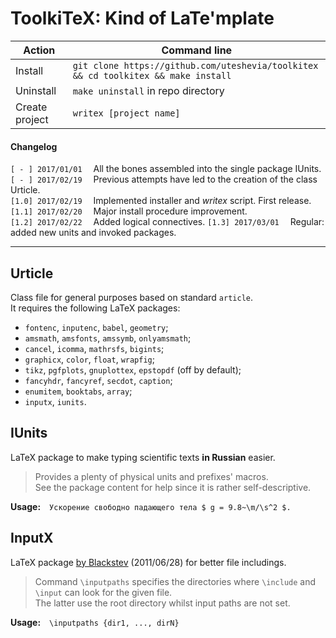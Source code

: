 # ToolkiTeX: Kind of LaTe'mplate

| Action                  | Command line                                                                       |
| ----------------------- | ---------------------------------------------------------------------------------- |
| Install                 | `git clone https://github.com/uteshevia/toolkitex && cd toolkitex && make install` |
| Uninstall               | `make uninstall` in repo directory                                                 |
| Create project          | `writex [project name]`                                                            |

#### Changelog
`[ - ] 2017/01/01`&emsp; All the bones assembled into the single package IUnits.  
`[ - ] 2017/02/19`&emsp; Previous attempts have led to the creation of the class Urticle.  
`[1.0] 2017/02/19`&emsp; Implemented installer and *writex* script. First release.  
`[1.1] 2017/02/20`&emsp; Major install procedure improvement.  
`[1.2] 2017/02/22`&emsp; Added logical connectives.
`[1.3] 2017/03/01`&emsp; Regular: added new units and invoked packages.

---

## Urticle
Class file for general purposes based on standard `article`.  
It requires the following LaTeX packages:
* `fontenc`, `inputenc`, `babel`, `geometry`;
* `amsmath`, `amsfonts`, `amssymb`, `onlyamsmath`;
* `cancel`, `icomma`, `mathrsfs`, `bigints`;
* `graphicx`, `color`, `float`, `wrapfig`;
* `tikz`, `pgfplots`, `gnuplottex`, `epstopdf` (off by default);
* `fancyhdr`, `fancyref`, `secdot`, `caption`;
* `enumitem`, `booktabs`, `array`;
* `inputx`, `iunits`.


## IUnits
LaTeX package to make typing scientific texts **in Russian** easier.

> Provides a plenty of physical units and prefixes' macros.  
> See the package content for help since it is rather self-descriptive.

**Usage:**&emsp;`Ускорение свободно падающего тела $ g = 9.8~\m/\s^2 $.`


## InputX
LaTeX package [by Blackstev](http://tex.stackexchange.com/a/44215) (2011/06/28) for better file includings.

> Command `\inputpaths` specifies the directories where `\include` and `\input` can look for the given file.  
> The latter use the root directory whilst input paths are not set.

**Usage:**&emsp;`\inputpaths {dir1, ..., dirN}`
